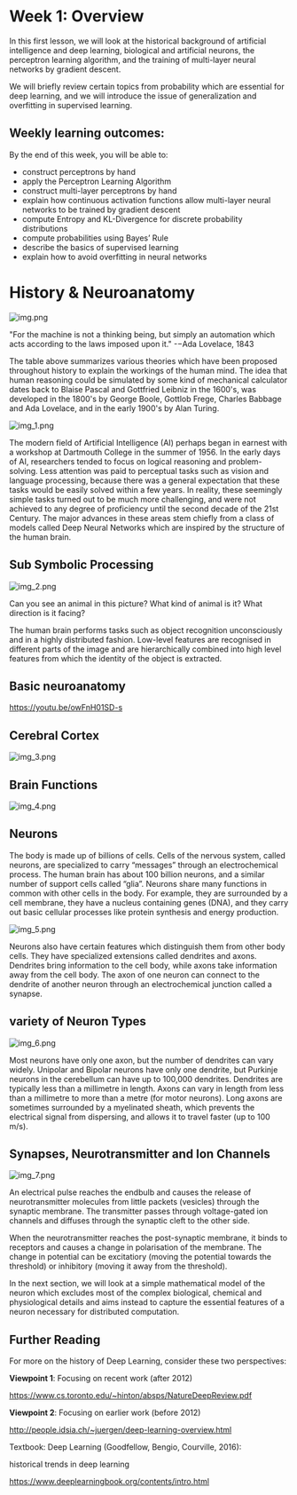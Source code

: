 # Week 1: Overview
In this first lesson, we will look at the historical background of artificial 
intelligence and deep learning, biological and artificial neurons, the 
perceptron learning algorithm, and the training of multi-layer neural networks 
by gradient descent. 

We will briefly review certain topics from probability which are essential for 
deep learning, and we will introduce the issue of generalization and 
overfitting in supervised learning. 

## Weekly learning outcomes:
By the end of this week, you will be able to:
- construct perceptrons by hand 
- apply the Perceptron Learning Algorithm 
- construct multi-layer perceptrons by hand 
- explain how continuous activation functions allow multi-layer neural networks 
to be trained by gradient descent 
- compute Entropy and KL-Divergence for discrete probability distributions
- compute probabilities using Bayes’ Rule
- describe the basics of supervised learning
- explain how to avoid overfitting in neural networks

# History & Neuroanatomy
![img.png](img.png)

"For the machine is not a thinking being, but simply an automation which acts 
according to the laws imposed upon it."
 -−Ada Lovelace, 1843

The table above summarizes various theories which have been proposed throughout 
history to explain the workings of the human mind. The idea that human 
reasoning could be simulated by some kind of mechanical calculator dates back 
to Blaise Pascal and Gottfried Leibniz in the 1600's, was developed in the 
1800's by George Boole, Gottlob Frege, Charles Babbage and Ada Lovelace, and in 
the early 1900's by Alan Turing.

![img_1.png](img_1.png)

The modern field of Artificial Intelligence (AI) perhaps began in earnest with 
a workshop at Dartmouth College in the summer of 1956. In the early days of AI, 
researchers tended to focus on logical reasoning and problem-solving. Less 
attention was paid to perceptual tasks such as vision and language processing, 
because there was a general expectation that these tasks would be easily solved 
within a few years. In reality, these seemingly simple tasks turned out to be 
much more challenging, and were not achieved to any degree of proficiency until 
the second decade of the 21st Century. The major advances in these areas stem 
chiefly from a class of models called Deep Neural Networks which are inspired 
by the structure of the human brain.

## Sub Symbolic Processing
![img_2.png](img_2.png)

Can you see an animal in this picture? What kind of animal is it? What 
direction is it facing?

The human brain performs tasks such as object recognition unconsciously and in 
a highly distributed fashion. Low-level features are recognised in different 
parts of the image and are hierarchically combined into high level features 
from which the identity of the object is extracted.

## Basic neuroanatomy
https://youtu.be/owFnH01SD-s

## Cerebral Cortex
![img_3.png](img_3.png)

## Brain Functions
![img_4.png](img_4.png)

## Neurons
The body is made up of billions of cells. Cells of the nervous system, called 
neurons, are specialized to carry “messages” through an electrochemical 
process. The human brain has about 100 billion neurons, and a similar number of 
support cells called “glia”. Neurons share many functions in common with other 
cells in the body. For example, they are surrounded by a cell membrane, they 
have a nucleus containing genes (DNA), and they  carry out basic cellular 
processes like protein synthesis and energy production.

![img_5.png](img_5.png)

Neurons also have certain features which distinguish them from other body 
cells. They have specialized extensions called dendrites and axons. Dendrites 
bring information to the cell body, while axons take information away from the 
cell body. The axon of one neuron can connect to the dendrite of another neuron 
through an electrochemical junction called a synapse.

## variety of Neuron Types
![img_6.png](img_6.png)

Most neurons have only one axon, but the number of dendrites can vary widely. 
Unipolar and Bipolar neurons have only one dendrite, but Purkinje neurons in 
the cerebellum can have up to 100,000 dendrites. Dendrites are typically less 
than a millimetre in length. Axons can vary in length from less than a 
millimetre to more than a metre (for motor neurons). Long axons are sometimes 
surrounded by a myelinated sheath, which prevents the electrical signal from 
dispersing, and allows it to travel faster (up to 100 m/s).

## Synapses, Neurotransmitter and Ion Channels
![img_7.png](img_7.png)

An electrical pulse reaches the endbulb and causes the release of 
neurotransmitter molecules from little packets (vesicles) through the synaptic 
membrane. The transmitter passes through voltage-gated ion channels and 
diffuses through the synaptic cleft to the other side.

When the neurotransmitter reaches the post-synaptic membrane, it binds to 
receptors and causes a change in polarisation of the membrane. The change in 
potential can be excitatiory (moving the potential towards the threshold) or 
inhibitory (moving it away from the threshold).

In the next section, we will look at a simple mathematical model of the neuron 
which excludes most of the complex biological, chemical and physiological 
details and aims instead to capture the essential features of a neuron 
necessary for distributed computation.

## Further Reading
For more on the history of Deep Learning, consider these two perspectives: 

**Viewpoint 1**: Focusing on recent work (after 2012) 

https://www.cs.toronto.edu/~hinton/absps/NatureDeepReview.pdf 

**Viewpoint 2**: Focusing on earlier work (before 2012) 

http://people.idsia.ch/~juergen/deep-learning-overview.html

Textbook: Deep Learning (Goodfellow, Bengio, Courville, 2016):

historical trends in deep learning

https://www.deeplearningbook.org/contents/intro.html